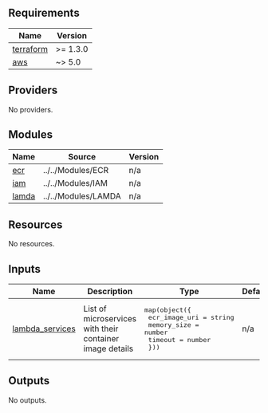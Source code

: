 <!-- BEGIN_TF_DOCS -->
## Requirements

| Name | Version |
|------|---------|
| <a name="requirement_terraform"></a> [terraform](#requirement\_terraform) | >= 1.3.0 |
| <a name="requirement_aws"></a> [aws](#requirement\_aws) | ~> 5.0 |

## Providers

No providers.

## Modules

| Name | Source | Version |
|------|--------|---------|
| <a name="module_ecr"></a> [ecr](#module\_ecr) | ../../Modules/ECR | n/a |
| <a name="module_iam"></a> [iam](#module\_iam) | ../../Modules/IAM | n/a |
| <a name="module_lamda"></a> [lamda](#module\_lamda) | ../../Modules/LAMDA | n/a |

## Resources

No resources.

## Inputs

| Name | Description | Type | Default | Required |
|------|-------------|------|---------|:--------:|
| <a name="input_lambda_services"></a> [lambda\_services](#input\_lambda\_services) | List of microservices with their container image details | <pre>map(object({<br/>    ecr_image_uri = string<br/>    memory_size   = number<br/>    timeout       = number<br/>  }))</pre> | n/a | yes |

## Outputs

No outputs.
<!-- END_TF_DOCS -->